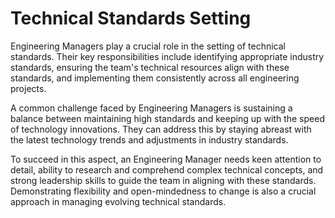 # Technical Standards Setting

Engineering Managers play a crucial role in the setting of technical standards. Their key responsibilities include identifying appropriate industry standards, ensuring the team's technical resources align with these standards, and implementing them consistently across all engineering projects.

A common challenge faced by Engineering Managers is sustaining a balance between maintaining high standards and keeping up with the speed of technology innovations. They can address this by staying abreast with the latest technology trends and adjustments in industry standards.

To succeed in this aspect, an Engineering Manager needs keen attention to detail, ability to research and comprehend complex technical concepts, and strong leadership skills to guide the team in aligning with these standards. Demonstrating flexibility and open-mindedness to change is also a crucial approach in managing evolving technical standards.